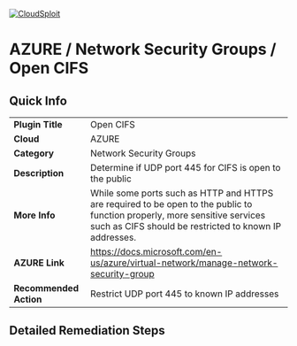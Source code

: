 [![CloudSploit](https://cloudsploit.com/img/logo-new-big-text-100.png "CloudSploit")](https://cloudsploit.com)

# AZURE / Network Security Groups / Open CIFS

## Quick Info

| | |
|-|-|
| **Plugin Title** | Open CIFS |
| **Cloud** | AZURE |
| **Category** | Network Security Groups |
| **Description** | Determine if UDP port 445 for CIFS is open to the public |
| **More Info** | While some ports such as HTTP and HTTPS are required to be open to the public to function properly, more sensitive services such as CIFS should be restricted to known IP addresses. |
| **AZURE Link** | https://docs.microsoft.com/en-us/azure/virtual-network/manage-network-security-group |
| **Recommended Action** | Restrict UDP port 445 to known IP addresses |

## Detailed Remediation Steps

